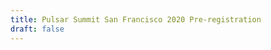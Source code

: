 ```yaml
---
title: Pulsar Summit San Francisco 2020 Pre-registration
draft: false
---
```


<script charset="utf-8" type="text/javascript" src="//js.hsforms.net/forms/shell.js"></script>
<script>
hbspt.forms.create({
    portalId: "6585952",
    formId: "3c7dc622-1318-4f47-9dac-7e1c964be44c"
});
</script>
